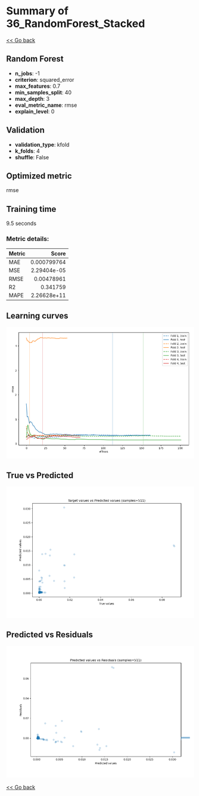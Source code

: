 # Summary of 36_RandomForest_Stacked

[<< Go back](../README.md)


## Random Forest
- **n_jobs**: -1
- **criterion**: squared_error
- **max_features**: 0.7
- **min_samples_split**: 40
- **max_depth**: 3
- **eval_metric_name**: rmse
- **explain_level**: 0

## Validation
 - **validation_type**: kfold
 - **k_folds**: 4
 - **shuffle**: False

## Optimized metric
rmse

## Training time

9.5 seconds

### Metric details:
| Metric   |       Score |
|:---------|------------:|
| MAE      | 0.000799764 |
| MSE      | 2.29404e-05 |
| RMSE     | 0.00478961  |
| R2       | 0.341759    |
| MAPE     | 2.26628e+11 |



## Learning curves
![Learning curves](learning_curves.png)
## True vs Predicted

![True vs Predicted](true_vs_predicted.png)


## Predicted vs Residuals

![Predicted vs Residuals](predicted_vs_residuals.png)



[<< Go back](../README.md)
